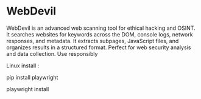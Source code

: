 # WebDevil
WebDevil is an advanced web scanning tool for ethical hacking and OSINT. It searches websites for keywords across the DOM, console logs, network responses, and metadata. It extracts subpages, JavaScript files, and organizes results in a structured format. Perfect for web security analysis and data collection. Use responsibly

Linux install :

pip install playwright

playwright install
